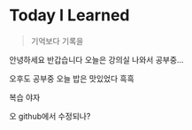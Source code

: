 # Today I Learned

> 기억보다 기록을

안녕하세요
반갑습니다
오늘은 강의실 나와서 공부중...

오후도 공부중
오늘 밥은 맛있었다 흑흑

복습
야자

오 github에서 수정되나?
